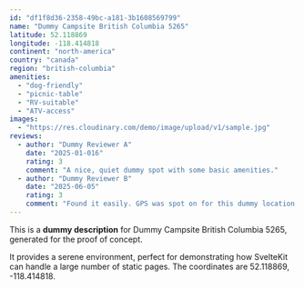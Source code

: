 ```yaml
---
id: "df1f8d36-2358-49bc-a181-3b1608569799"
name: "Dummy Campsite British Columbia 5265"
latitude: 52.118869
longitude: -118.414818
continent: "north-america"
country: "canada"
region: "british-columbia"
amenities:
  - "dog-friendly"
  - "picnic-table"
  - "RV-suitable"
  - "ATV-access"
images:
  - "https://res.cloudinary.com/demo/image/upload/v1/sample.jpg"
reviews:
  - author: "Dummy Reviewer A"
    date: "2025-01-016"
    rating: 3
    comment: "A nice, quiet dummy spot with some basic amenities."
  - author: "Dummy Reviewer B"
    date: "2025-06-05"
    rating: 3
    comment: "Found it easily. GPS was spot on for this dummy location."
---
```


This is a **dummy description** for Dummy Campsite British Columbia 5265, generated for the proof of concept.

It provides a serene environment, perfect for demonstrating how SvelteKit can handle a large number of static pages. The coordinates are 52.118869, -118.414818.

